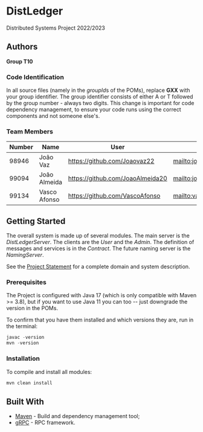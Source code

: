 # DistLedger

Distributed Systems Project 2022/2023

## Authors
  
**Group T10**

### Code Identification

In all source files (namely in the *groupId*s of the POMs), replace __GXX__ with your group identifier. The group
identifier consists of either A or T followed by the group number - always two digits. This change is important for 
code dependency management, to ensure your code runs using the correct components and not someone else's.

### Team Members

| Number | Name              | User                              | Email                                       |
|--------|-------------------|-----------------------------------|---------------------------------------------|
| 98946  | João Vaz          | <https://github.com/Joaovaz22>    | <mailto:joao.luis.vaz@tecnico.ulisboa.pt>   |
| 99094  | João Almeida      | <https://github.com/JoaoAlmeida20>| <mailto:joao.m.almeida@tecnico.ulisboa.pt>  |
| 99134  | Vasco Afonso      | <https://github.com/VascoAfonso>  | <mailto:vasco.afonso@tecnico.ulisboa.pt>    |

## Getting Started

The overall system is made up of several modules. The main server is the _DistLedgerServer_. The clients are the _User_ 
and the _Admin_. The definition of messages and services is in the _Contract_. The future naming server
is the _NamingServer_.

See the [Project Statement](https://github.com/tecnico-distsys/DistLedger) for a complete domain and system description.

### Prerequisites

The Project is configured with Java 17 (which is only compatible with Maven >= 3.8), but if you want to use Java 11 you
can too -- just downgrade the version in the POMs.

To confirm that you have them installed and which versions they are, run in the terminal:

```s
javac -version
mvn -version
```

### Installation

To compile and install all modules:

```s
mvn clean install
```

## Built With

* [Maven](https://maven.apache.org/) - Build and dependency management tool;
* [gRPC](https://grpc.io/) - RPC framework.
